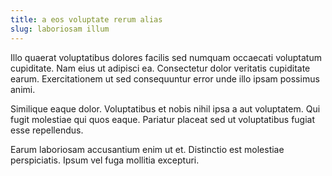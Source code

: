 ```yaml
---
title: a eos voluptate rerum alias
slug: laboriosam illum
---
```


Illo quaerat voluptatibus dolores facilis sed numquam occaecati voluptatum cupiditate. Nam eius ut adipisci ea. Consectetur dolor veritatis cupiditate earum. Exercitationem ut sed consequuntur error unde illo ipsam possimus animi.

Similique eaque dolor. Voluptatibus et nobis nihil ipsa a aut voluptatem. Qui fugit molestiae qui quos eaque. Pariatur placeat sed ut voluptatibus fugiat esse repellendus.

Earum laboriosam accusantium enim ut et. Distinctio est molestiae perspiciatis. Ipsum vel fuga mollitia excepturi.
